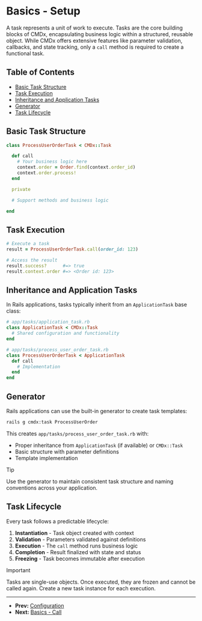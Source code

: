 # Basics - Setup

A task represents a unit of work to execute. Tasks are the core building blocks
of CMDx, encapsulating business logic within a structured, reusable object. While
CMDx offers extensive features like parameter validation, callbacks, and state tracking,
only a `call` method is required to create a functional task.

## Table of Contents

- [Basic Task Structure](#basic-task-structure)
- [Task Execution](#task-execution)
- [Inheritance and Application Tasks](#inheritance-and-application-tasks)
- [Generator](#generator)
- [Task Lifecycle](#task-lifecycle)

## Basic Task Structure

```ruby
class ProcessUserOrderTask < CMDx::Task

  def call
    # Your business logic here
    context.order = Order.find(context.order_id)
    context.order.process!
  end

  private

  # Support methods and business logic

end
```

## Task Execution

```ruby
# Execute a task
result = ProcessUserOrderTask.call(order_id: 123)

# Access the result
result.success?      #=> true
result.context.order #=> <Order id: 123>
```

## Inheritance and Application Tasks

In Rails applications, tasks typically inherit from an `ApplicationTask` base class:

```ruby
# app/tasks/application_task.rb
class ApplicationTask < CMDx::Task
  # Shared configuration and functionality
end

# app/tasks/process_user_order_task.rb
class ProcessUserOrderTask < ApplicationTask
  def call
    # Implementation
  end
end
```

## Generator

Rails applications can use the built-in generator to create task templates:

```bash
rails g cmdx:task ProcessUserOrder
```

This creates `app/tasks/process_user_order_task.rb` with:
- Proper inheritance from `ApplicationTask` (if available) or `CMDx::Task`
- Basic structure with parameter definitions
- Template implementation

> [!TIP]
> Use the generator to maintain consistent task structure and naming conventions across your application.

## Task Lifecycle

Every task follows a predictable lifecycle:

1. **Instantiation** - Task object created with context
2. **Validation** - Parameters validated against definitions
3. **Execution** - The `call` method runs business logic
4. **Completion** - Result finalized with state and status
5. **Freezing** - Task becomes immutable after execution

> [!IMPORTANT]
> Tasks are single-use objects. Once executed, they are frozen and cannot
> be called again. Create a new task instance for each execution.

---

- **Prev:** [Configuration](../configuration.md)
- **Next:** [Basics - Call](call.md)
